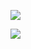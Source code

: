 
![](https://youpaiyun.zongqilive.cn/image/20200829094121.png)

![](https://youpaiyun.zongqilive.cn/image/20200830110434.png)
